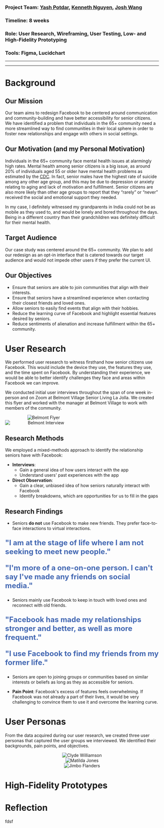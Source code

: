### Project Team: <a href="https://www.linkedin.com/in/yashmpotdar/" target="_blank">Yash Potdar</a>, <a href="https://www.linkedin.com/in/kenneth-nguyen-81520/" target="_blank">Kenneth Nguyen</a>, <a href="https://www.linkedin.com/in/qiaoxuan-wang/" target="_blank">Josh Wang</a>

### Timeline: 8 weeks
### Role: User Research, Wireframing, User Testing, Low- and High-Fidelity Prototyping
### Tools: Figma, Lucidchart
---
---

# Background

## Our Mission
Our team aims to redesign Facebook to be centered around communication and community-building and have better accessibility for senior citizens. We have identified a problem that individuals in the 65+ community need a more streamlined way to find communities in their local sphere in order to foster new relationships and engage with others in social settings. 

## Our Motivation (and my Personal Motivation)
Individuals in the 65+ community face mental health issues at alarmingly high rates. Mental health among senior citizens is a big issue, as around 20% of individuals aged 55 or older have mental health problems as estimated by the  <a href="https://www.cdc.gov/aging/pdf/mental_health.pdf" target="_blank">CDC</a>. In fact, senior males have the highest rate of suicide among any other age group, and this may be due to depression or anxiety relating to aging and lack of motivation and fulfillment. Senior citizens are also more likely than other age groups to report that they “rarely” or “never” received the social and emotional support they needed. 

In my case, I definitely witnessed my grandparents in India could not be as mobile as they used to, and would be lonely and bored throughout the days. Being in a different country than their grandchildren was definitely difficult for their mental health. 

## Target Audience
Our case study was centered around the 65+ community. We plan to add our redesign as an opt-in interface that is catered towards our target audience and would not impede other users if they prefer the current UI.

## Our Objectives
* Ensure that seniors are able to join communities that align with their interests.
* Ensure that seniors have a streamlined experience when contacting their closest friends and loved ones.
* Allow seniors to easily find events that align with their hobbies.
* Reduce the learning curve of Facebook and highlight essential features desired by seniors.
* Reduce sentiments of alienation and increase fulfillment within the 65+ community.


# User Research
We performed user research to witness firsthand how senior citizens use Facebook. This would include the device they use, the features they use, and the time spent on Facebook. By understanding their experience, we would be able to better identify challenges they face and areas within Facebook we can improve.

We conducted initial user interviews throughout the span of one week in-person and on Zoom at Belmont Village Senior Living La Jolla. We created this flyer and worked with the manager at Belmont Village to work with members of the community.

<div style="max-width: 50%; height: auto; overflow: hidden; text-align: center;">
  <img src="assets/images/User_Research_Flyer.png"  alt="Belmont Flyer" style="display: inline-block;">
</div>

<div style="max-width: 50%; height: auto; overflow: hidden; text-align: center;">
  <img src="assets/images/user_interviews/User_Interview_1.jpg" alt="Belmont Interview" style="max-width: 100%; height: auto; display: block;">
</div>

## Research Methods
We employed a mixed-methods approach to identify the relationship seniors have with Facebook:

* **Interviews**: 
    * Gain a general idea of how users interact with the app
    * Understand users' past experiences with the app
* **Direct Observation**: 
    * Gain a clear, unbiased idea of how seniors naturally interact with Facebook
    * Identify breakdowns, which are opportunities for us to fill in the gaps

## Research Findings
* Seniors **do not** use Facebook to make new friends. They prefer face-to-face interactions to virtual interactions.

<p  style="font-size: 1.5rem; color: #4267B2; font-weight: bold;">"I am at the stage of life where I am not seeking to meet new people."</p>

<p  style="font-size: 1.5rem; color: #4267B2; font-weight: bold;">"I'm more of a one-on-one person. I can't say I've made any friends on social media."</p>

* Seniors mainly use Facebook to keep in touch with loved ones and reconnect with old friends.

<p  style="font-size: 1.5rem; color: #4267B2; font-weight: bold;">"Facebook has made my relationships stronger and better, as well as more frequent."</p>
<p  style="font-size: 1.5rem; color: #4267B2; font-weight: bold;">"I use Facebook to find my friends from my former life."</p>

* Seniors are open to joining groups or communities based on similar interests or beliefs as long as they as accessible for seniors.

* **Pain Point**: Facebook's excess of features feels overwhelming. If Facebook was not already a part of their lives, it would be very challenging to convince them to use it and overcome the learning curve.

# User Personas
From the data acquired during our user research, we created three user personas that captured the user groups we interviewed. We identified their backgrounds, pain points, and objectives.


<div style="max-width: 100%; height: auto; overflow: hidden; text-align: center;">
  <img src="assets/images/personas/Clyde Williamson.png"  alt="Clyde Williamson" style="display: inline-block;">
</div>


<div style="max-width: 100%; height: auto; overflow: hidden; text-align: center;">
  <img src="assets/images/personas/Matilda Jones.png"  alt="Matilda Jones" style="display: inline-block;">
</div>


<div style="max-width: 100%; height: auto; overflow: hidden; text-align: center;">
  <img src="assets/images/personas/Jimbo Flanders.png"  alt="Jimbo Flanders" style="display: inline-block;">
</div>



# High-Fidelity Prototypes

# Reflection

fdsf